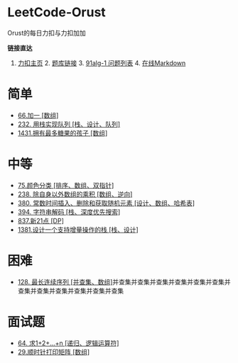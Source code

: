 # LeetCode-Orust
Orust的每日力扣与力扣加加

**链接直达**
1. [力扣主页](https://leetcode-cn.com/u/821218213/)     2. [题库链接](https://leetcode-cn.com/problemset/all/)      3. [91alg-1 问题列表](https://github.com/leetcode-pp/91alg-1/issues)      4. [在线Markdown](http://www.atoolbox.net/Category.php?Id=28)


# 简单
- [66.加一 [数组]](https://github.com/Liu821218213/LeetCode-Orust/blob/master/LeetCode%2B%2B/%E3%80%90Day%201%E3%80%91%202020-06-01%20-%2066.%20%E5%8A%A0%E4%B8%80%20%231.md)
- [232. 用栈实现队列 [栈、设计、队列]](https://github.com/Liu821218213/LeetCode-Orust/blob/master/LeetCode%2B%2B/%E3%80%90Day%205%E3%80%91%202020-06-05%20-%20232.%20%E7%94%A8%E6%A0%88%E5%AE%9E%E7%8E%B0%E9%98%9F%E5%88%97.md)
- [1431.拥有最多糖果的孩子 [数组]](https://github.com/Liu821218213/LeetCode-Orust/blob/master/DailyLeetCode/2020%E5%B9%B46%E6%9C%88/1%231431.%E6%8B%A5%E6%9C%89%E6%9C%80%E5%A4%9A%E7%B3%96%E6%9E%9C%E7%9A%84%E5%AD%A9%E5%AD%90.md)


# 中等
- [75.颜色分类 [排序、数组、双指针]](https://github.com/Liu821218213/LeetCode-Orust/blob/master/LeetCode%2B%2B/%E3%80%90Day%202%E3%80%91%202020-06-02%20-%2075.%20%E9%A2%9C%E8%89%B2%E5%88%86%E7%B1%BB%20%2315.md)
- [238. 除自身以外数组的乘积 [数组、逆向]](https://github.com/Liu821218213/LeetCode-Orust/blob/master/DailyLeetCode/2020%E5%B9%B46%E6%9C%88/4%23238.%20%E9%99%A4%E8%87%AA%E8%BA%AB%E4%BB%A5%E5%A4%96%E6%95%B0%E7%BB%84%E7%9A%84%E4%B9%98%E7%A7%AF.md)
- [380. 常数时间插入、删除和获取随机元素 [设计、数组、哈希表]](https://github.com/Liu821218213/LeetCode-Orust/blob/master/LeetCode%2B%2B/%E3%80%90Day%206%E3%80%91%202020-06-06%20-%20380.%20%E5%B8%B8%E6%95%B0%E6%97%B6%E9%97%B4%E6%8F%92%E5%85%A5%E3%80%81%E5%88%A0%E9%99%A4%E5%92%8C%E8%8E%B7%E5%8F%96%E9%9A%8F%E6%9C%BA%E5%85%83%E7%B4%A0%20%2323.md)
- [394. 字符串解码 [栈、深度优先搜索]](https://github.com/Liu821218213/LeetCode-Orust/blob/master/LeetCode%2B%2B/%E3%80%90Day%204%E3%80%91%202020-06-04%20-%20394.%20%E5%AD%97%E7%AC%A6%E4%B8%B2%E8%A7%A3%E7%A0%81%20.md)
- [837.新21点 [DP]](https://github.com/Liu821218213/LeetCode-Orust/blob/master/DailyLeetCode/2020%E5%B9%B46%E6%9C%88/3%23837.%E6%96%B021%E7%82%B9.md)
- [1381.设计一个支持增量操作的栈 [栈、设计]](https://github.com/Liu821218213/LeetCode-Orust/blob/master/LeetCode%2B%2B/%E3%80%90Day%203%E3%80%91%202020-06-03%20-%201381.%20%E8%AE%BE%E8%AE%A1%E4%B8%80%E4%B8%AA%E6%94%AF%E6%8C%81%E5%A2%9E%E9%87%8F%E6%93%8D%E4%BD%9C%E7%9A%84%E6%A0%88%20%2318.md)


# 困难
- [128. 最长连续序列 [并查集、数组]](https://github.com/Liu821218213/LeetCode-Orust/blob/master/DailyLeetCode/2020%E5%B9%B46%E6%9C%88/6%23128.%20%E6%9C%80%E9%95%BF%E8%BF%9E%E7%BB%AD%E5%BA%8F%E5%88%97.md)并查集并查集并查集并查集并查集并查集并查集并查集并查集并查集并查集并查集


# 面试题
- [64. 求1+2+…+n [递归、逻辑运算符]](https://github.com/Liu821218213/LeetCode-Orust/blob/master/DailyLeetCode/2020%E5%B9%B46%E6%9C%88/2%23%E9%9D%A2%E8%AF%95%E9%A2%9864.%20%E6%B1%821%2B2%2B%E2%80%A6%2Bn.md)
- [29.顺时针打印矩阵 [数组]](https://github.com/Liu821218213/LeetCode-Orust/blob/master/DailyLeetCode/2020%E5%B9%B46%E6%9C%88/5%23%E9%9D%A2%E8%AF%95%E9%A2%9829.%E9%A1%BA%E6%97%B6%E9%92%88%E6%89%93%E5%8D%B0%E7%9F%A9%E9%98%B5.md)



